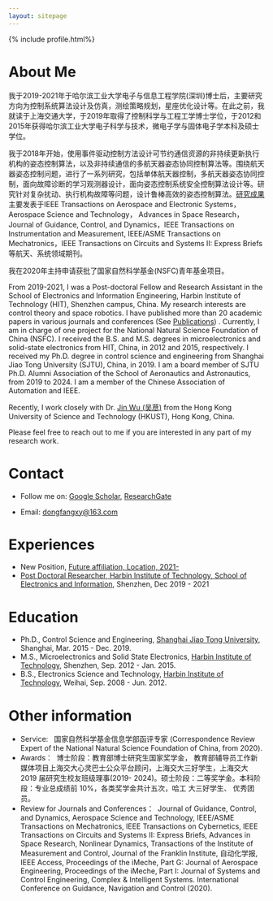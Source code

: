 ```yaml
---
layout: sitepage
---
```


[comment]: # (Insert my picture)
{% include profile.html%}

[comment]: # (Insert my resume below)

# About Me

我于2019-2021年于哈尔滨工业大学电子与信息工程学院(深圳)博士后，主要研究方向为控制系统算法设计及仿真，测绘策略规划，星座优化设计等。在此之前，我就读于上海交通大学，于2019年取得了控制科学与工程工学博士学位，于2012和2015年获得哈尔滨工业大学电子科学与技术，微电子学与固体电子学本科及硕士学位。

我于2018年开始，使用事件驱动控制方法设计可节约通信资源的非持续更新执行机构的姿态控制算法，以及非持续通信的多航天器姿态协同控制算法等。围绕航天器姿态控制问题，进行了一系列研究，包括单体航天器控制，多航天器姿态协同控制，面向故障诊断的学习观测器设计，面向姿态控制系统安全控制算法设计等。研究针对复杂扰动、执行机构故障等问题，设计鲁棒高效的姿态控制算法。[研究成果](https://dongfangxy.github.io/publications/)主要发表于IEEE Transactions on Aerospace and Electronic Systems，Aerospace Science and Technology， Advances in Space Research，Journal of Guidance, Control, and Dynamics，IEEE  Transactions  on  Instrumentation  and  Measurement,  IEEE/ASME  Transactions  on 
Mechatronics，IEEE Transactions on Circuits and Systems II: Express Briefs 等航天、系统领域期刊。

我在2020年主持申请获批了国家自然科学基金(NSFC)青年基金项目。


<!--
复制了师傅的主页，我还在修改中....[[My CV in PDF]]({{site.url}}/YuJiangCV.pdf) 
-->

From 2019-2021, I was a Post-doctoral Fellow and Research Assistant in the School of Electronics and Information Engineering, Harbin Institute of Technology (HIT), Shenzhen campus, China. My research interests are control theory and space robotics. I have published more than 20 academic papers in various journals and conferences (See [Publications](https://dongfangxy.github.io/publications/)) . Currently, I am in charge of one project for the National Natural Science Foundation of China (NSFC). I received the B.S. and M.S. degrees in microelectronics and solid-state electronics from HIT, China, in 2012 and 2015, respectively. I received my Ph.D. degree in control science and engineering from Shanghai Jiao Tong University (SJTU), China, in 2019. I am a board member of SJTU Ph.D. Alumni Association of the School of Aeronautics and Astronautics, from 2019 to 2024. I am a member of the Chinese Association of Automation and IEEE.

Recently, I work closely with Dr. [Jin Wu (吴荩)](https://zarathustr.github.io/) from the Hong Kong University of Science and Technology (HKUST), Hong Kong, China.

Please feel free to reach out to me if you are interested in any part of my research work.

# Contact
* Follow me on:
[Google Scholar](https://scholar.google.com/citations?user=oHzlz50AAAAJ&hl),
[ResearchGate](https://www.researchgate.net/profile/Chengxi_Zhang5)

* Email: <a href="mailto:dongfangxy@163.com"><span style="line-height:2;">dongfangxy@163.com</span>


# Experiences
* New Position, <a href="https://dongfangxy.github.io/">Future affiliation, Location, 2021-
* Post Doctoral Researcher,  <a href="https://dongfangxy.github.io/">Harbin Institute of Technology, School of Electronics and Information</a>, Shenzhen, Dec 2019 - 2021


# Education
* Ph.D., Control Science and Engineering, <a href="https://dongfangxy.github.io/">Shanghai Jiao Tong University</a>, Shanghai, Mar. 2015 - Dec. 2019. 
* M.S., Microelectronics and Solid State Electronics, <a href="https://dongfangxy.github.io/">Harbin Institute of Technology</a>, Shenzhen, Sep. 2012 - Jan. 2015. 
* B.S., Electronics Science and Technology, <a href="https://dongfangxy.github.io/">Harbin Institute of Technology</a>, Weihai, Sep. 2008 - Jun. 2012.

# Other information
* Service: &nbsp;
国家自然科学基金信息学部函评专家 (Correspondence Review Expert of the National Natural Science Foundation of China, from 2020).
* Awards：&nbsp;
博士阶段：教育部博士研究生国家奖学金， 教育部辅导员工作新媒体项目上海交大心灵巴士公众平台顾问，上海交大三好学生，上海交大 2019 届研究生校友班级理事(2019-
2024)。硕士阶段：二等奖学金。本科阶段：专业总成绩前 10%，各类奖学金共计五次，哈工
大三好学生、 优秀团员。
* Review for  Journals and Conferences：&nbsp;
Journal of Guidance, Control, and Dynamics, Aerospace Science and Technology, IEEE/ASME Transactions on Mechatronics, IEEE Transactions on Cybernetics, IEEE Transactions on Circuits and Systems II: Express Briefs, Advances in Space Research, Nonlinear Dynamics, Transactions of the Institute of Measurement and Control, Journal of the Franklin Institute, 自动化学报, IEEE Access, 
Proceedings of the iMeche, Part G: Journal of Aerospace Engineering, Proceedings of the iMeche, Part I: Journal of Systems and Control Engineering, Complex & Intelligent Systems.
International Conference on Guidance, Navigation and Control (2020).



